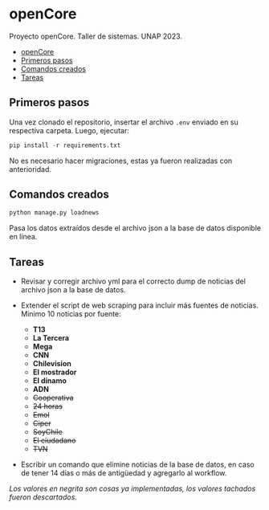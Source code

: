 # openCore

Proyecto openCore. Taller de sistemas. UNAP 2023.

<!-- TOC -->
- [openCore](#opencore)
- [Primeros pasos](#primeros-pasos)
- [Comandos creados](#comandos-creados)
- [Tareas](#tareas)
<!-- TOC -->

## Primeros pasos

Una vez clonado el repositorio, insertar el archivo `.env` enviado en su respectiva carpeta.
Luego, ejecutar:

```python
pip install -r requirements.txt
```

No es necesario hacer migraciones, estas ya fueron realizadas con anterioridad.

## Comandos creados

```python
python manage.py loadnews
```

Pasa los datos extraídos desde el archivo json a la base de datos disponible en línea.

## Tareas

- Revisar y corregir archivo yml para el correcto dump de noticias del archivo json a la base de datos.

- Extender el script de web scraping para incluir más fuentes de noticias. Minimo 10 noticias por fuente:

  - **T13**
  - **La Tercera**
  - **Mega**
  - **CNN**
  - **Chilevision**
  - **El mostrador**
  - **El dínamo**
  - **ADN**
  - ~~Cooperativa~~
  - ~~24 horas~~
  - ~~Emol~~
  - ~~Ciper~~
  - ~~SoyChile~~
  - ~~El ciudadano~~
  - ~~TVN~~

- Escribir un comando que elimine noticias de la base de datos, en caso de tener 14 días o más de antigüedad y agregarlo al workflow.

_Los valores en negrita son cosas ya implementadas, los valores tachados fueron descartados._
